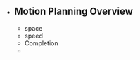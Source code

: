  - ## Motion Planning Overview
	- space
	- speed
	- Completion
	- 
<!--stackedit_data:
eyJoaXN0b3J5IjpbMTI5OTA4NzAzMCwtMTkxOTI2NTA5XX0=
-->